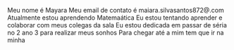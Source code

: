 Meu nome é Mayara
Meu email de contato é maiara.silvasantos872@.com
Atualmente estou aprendendo Matemaática
Eu estou tentando aprender e colaborar com meus colegas da sala
Eu estou dedicada em passar de séria no 2 ano 3 para realizar meus sonhos
Para chegar até a mim tem que ir na minha
